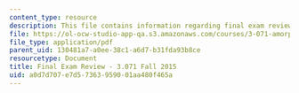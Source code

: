 ```yaml
---
content_type: resource
description: This file contains information regarding final exam review.
file: https://ol-ocw-studio-app-qa.s3.amazonaws.com/courses/3-071-amorphous-materials-fall-2015/a0d7d707e7d57363959001aa480f465a_MIT3_071F14_FinalReview.pdf
file_type: application/pdf
parent_uid: 130481a7-a0ee-38c1-a6d7-b31fda93b8ce
resourcetype: Document
title: Final Exam Review - 3.071 Fall 2015
uid: a0d7d707-e7d5-7363-9590-01aa480f465a
---
```


